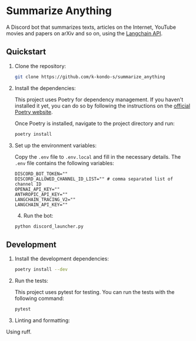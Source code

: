 # Summarize Anything

A Discord bot that summarizes texts, articles on the Internet, YouTube movies and papers on arXiv and so on, using the [Langchain API](https://langchain.com/).

## Quickstart

1. Clone the repository:

   ```bash
   git clone https://github.com/k-kondo-s/summarize_anything
   ```

2. Install the dependencies:

   This project uses Poetry for dependency management. If you haven't installed it yet, you can do so by following the instructions on the [official Poetry website](https://python-poetry.org/docs/#installation).

   Once Poetry is installed, navigate to the project directory and run:

   ```bash
   poetry install
   ```

3. Set up the environment variables:

   Copy the `.env` file to `.env.local` and fill in the necessary details. The `.env` file contains the following variables:

   ```env
   DISCORD_BOT_TOKEN=""
   DISCORD_ALLOWED_CHANNEL_ID_LIST="" # comma separated list of channel ID
   OPENAI_API_KEY=""
   ANTHROPIC_API_KEY=""
   LANGCHAIN_TRACING_V2=""
   LANGCHAIN_API_KEY=""
   ```

   4. Run the bot:

   ```bash
   python discord_launcher.py
   ```

## Development

1. Install the development dependencies:

   ```bash
   poetry install --dev
   ```

2. Run the tests:

   This project uses pytest for testing. You can run the tests with the following command:

   ```bash
   pytest
   ```

3. Linting and formatting:

Using ruff.
